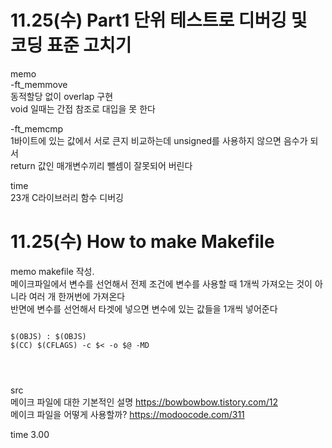 # 11.25(수) Part1 단위 테스트로 디버깅 및 코딩 표준 고치기
memo    
-ft_memmove    
동적할당 없이 overlap 구현   
void 일때는 간접 참조로 대입을 못 한다  

-ft_memcmp   
1바이트에 있는 값에서 서로 큰지 비교하는데 unsigned를 사용하지 않으면 음수가 되서    
return 값인 매개변수끼리 뺄셈이 잘못되어 버린다

time      
23개 C라이브러리 함수 디버깅

# 11.25(수) How to make Makefile
memo
makefile 작성.  
메이크파일에서 변수를 선언해서 전제 조건에 변수를 사용할 때 1개씩 가져오는 것이 아니라 여러 개 한꺼번에 가져온다   
반면에 변수를 선언해서 타겟에 넣으면 변수에 있는 값들을 1개씩 넣어준다

<pre>
<code>
$(OBJS) : $(OBJS)
$(CC) $(CFLAGS) -c $< -o $@ -MD
</pre>
</code>

src  
메이크 파일에 대한 기본적인 설명 https://bowbowbow.tistory.com/12   
메이크 파일을 어떻게 사용할까? https://modoocode.com/311

time 3.00
